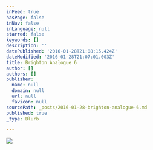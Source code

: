 ```yaml
---
inFeed: true
hasPage: false
inNav: false
inLanguage: null
starred: false
keywords: []
description: ''
datePublished: '2016-01-28T21:08:15.424Z'
dateModified: '2016-01-28T21:07:01.003Z'
title: Brighton Analogue 6
author: []
authors: []
publisher:
  name: null
  domain: null
  url: null
  favicon: null
sourcePath: _posts/2016-01-28-brighton-analogue-6.md
published: true
_type: Blurb

---
```

![](https://the-grid-user-content.s3-us-west-2.amazonaws.com/8e22ec51-c0de-437c-80c6-b6ff5726a41c.jpg)